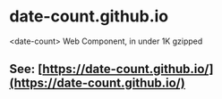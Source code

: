 # date-count.github.io
&lt;date-count> Web Component, in under 1K gzipped

## See: [https://date-count.github.io/](https://date-count.github.io/)

